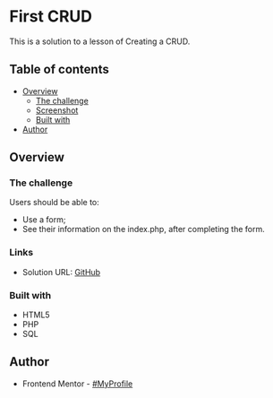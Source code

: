 # First CRUD

This is a solution to a lesson of Creating a CRUD.

## Table of contents

- [Overview](#overview)
  - [The challenge](#the-challenge)
  - [Screenshot](#screenshot)
  - [Built with](#built-with)
- [Author](#author)

## Overview

### The challenge

Users should be able to:

* Use a form;
* See their information on the index.php, after completing the form.
### Links

- Solution URL: [GitHub](https://github.com/AlanDavid-007/First-CRUD)

### Built with

- HTML5
- PHP
- SQL

## Author

- Frontend Mentor - [#MyProfile](https://www.frontendmentor.io/profile/AlanDavid-007)



